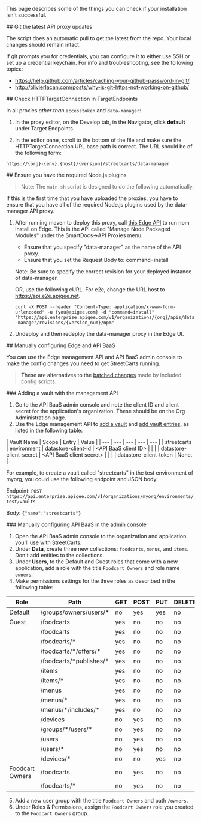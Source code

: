 This page describes some of the things you can check if your installation isn't successful.



<a name="updates" />
## Git the latest API proxy updates

The script does an automatic pull to get the latest from the repo. Your local changes should remain intact.

If git prompts you for credentials, you can configure it to either use SSH or set up a credential keychain. For info and troubleshooting, see the following topics:

* https://help.github.com/articles/caching-your-github-password-in-git/
* http://olivierlacan.com/posts/why-is-git-https-not-working-on-github/



<a name="httptargetconnection" />
## Check HTTPTargetConnection in TargetEndpoints

In all proxies *other than* ```accesstoken``` and ```data-manager```:

1. In the proxy editor, on the Develop tab, in the Navigator, click **default** under Target Endpoints.

2. In the editor pane, scroll to the bottom of the file and make sure the HTTPTargetConnection URL base path is correct. The URL should be of the following form:

 ```
 https://{org}-{env}.{host}/{version}/streetcarts/data-manager
 ```


<a name="plugins" />
## Ensure you have the required Node.js plugins

> Note: The ```main.sh``` script is designed to do the following automatically.

If this is the first time that you have uploaded the proxies, you have to ensure that you have all of the required Node.js plugins used by the data-manager API proxy.

1. After running maven to deploy this proxy, call [this Edge API](http://apigee.com/docs/management/apis/post/organizations/%7Borg_name%7D/apis/%7Bapi_name%7D/revisions/%7Brevision_num%7D/npm-0) to run npm install on Edge. This is the API called "Manage Node Packaged Modules" under the SmartDocs->API Proxies menu. 

   - Ensure that you specify "data-manager" as the name of the API proxy.
   - Ensure that you set the Request Body to: command=install   

   Note: Be sure to specify the correct revision for your deployed instance of data-manager.

   OR, use the following cURL. For e2e, change the URL host to https://api.e2e.apigee.net.

   `curl -X POST --header "Content-Type: application/x-www-form-urlencoded" -u {you@apigee.com} -d "command=install" "https://api.enterprise.apigee.com/v1/organizations/{org}/apis/data-manager/revisions/{version_num}/npm"`
   
2. Undeploy and then redeploy the data-manager proxy in the Edge UI. 

<a name="manual" />
## Manually configuring Edge and API BaaS

You can use the Edge management API and API BaaS admin console to make the config changes you need to get StreetCarts running.

> These are alternatives to the [batched changes](#batch_scripts) made by included config scripts.

<a name="configure_edge_manual" />
### Adding a vault with the management API

1. Go to the API BaaS admin console and note the client ID and client secret for the application's organization. These should be on the Org Administration page.
2. Use the Edge management API to [add a vault](http://docs.apigee.com/management/apis/post/organizations/%7Borg_name%7D/environments/%7Benv_name%7D/vaults) and [add vault entries](http://docs.apigee.com/management/apis/post/organizations/%7Borg_name%7D/environments/%7Benv_name%7D/vaults/%7Bvault_name_in_env%7D/entries), as listed in the following table:

 | Vault Name | Scope | Entry | Value |
 | --- | --- | --- | --- | --- |
 | streetcarts | environment | datastore-client-id | \<API BaaS client ID> |
 |  |  | datastore-client-secret | \<API BaaS client secret> |
 |  |  | datastore-client-token | None. |
 
 For example, to create a vault called "streetcarts" in the test environment of myorg, you could use the following endpoint and JSON body:
 
 Endpoint: `POST https://api.enterprise.apigee.com/v1/organizations/myorg/environments/test/vaults`
 
 
 Body: `{"name":"streetcarts"}`

<a name="configure_baas_manual" />
### Manually configuring API BaaS in the admin console

1. Open the API BaaS admin console to the organization and application you'll use with StreetCarts.
2. Under **Data**, create three new collections: `foodcarts`, `menus`, and `items`. Don't add entities to the collections.
3. Under **Users**, to the Default and Guest roles that come with a new application, add a role with the title `Foodcart Owners` and role name `owners`.
4. Make permissions settings for the three roles as described in the following table:

 | Role | Path | GET | POST | PUT | DELETE |
 | --- | --- | --- | --- | --- |--- |
 | Default | /groups/owners/users/* | no | yes | yes | no | 
 | Guest | /foodcarts | yes | no | no | no | 
 |  | /foodcarts | yes | no | no | no | 
 |  | /foodcarts/* | yes | no | no | no | 
 |  | /foodcarts/\*/offers/* | yes | no | no | no | 
 |  | /foodcarts/\*publishes/* | yes | no | no | no | 
 |  | /items | yes | no | no | no | 
 |  | /items/* | yes | no | no | no | 
 |  | /menus | yes | no | no | no | 
 |  | /menus/* | yes | no | no | no | 
 |  | /menus/\*/includes/* | yes | no | no | no | 
 |  | /devices | no | yes | no | no | 
 |  | /groups/\*/users/* | no | yes | no | no | 
 |  | /users | no | yes | no | no | 
 |  | /users/* | no | yes | no | no | 
 |  | /devices/* | no | no | yes | no | 
 | Foodcart Owners | /foodcarts | no | yes | no | no |
 |  | /foodcarts/* | no | yes | no | no |

5. Add a new user group with the title `Foodcart Owners` and path `/owners`.
6. Under Roles & Permissions, assign the `Foodcart Owners` role you created to the `Foodcart Owners` group.
